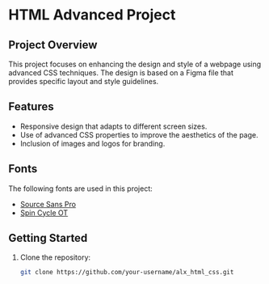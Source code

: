 # HTML Advanced Project

## Project Overview

This project focuses on enhancing the design and style of a webpage using advanced CSS techniques. The design is based on a Figma file that provides specific layout and style guidelines.

## Features

- Responsive design that adapts to different screen sizes.
- Use of advanced CSS properties to improve the aesthetics of the page.
- Inclusion of images and logos for branding.

## Fonts

The following fonts are used in this project:

- [Source Sans Pro](https://fonts.google.com/specimen/Source+Sans+Pro)
- [Spin Cycle OT](link-to-download)

## Getting Started

1. Clone the repository:
   ```bash
   git clone https://github.com/your-username/alx_html_css.git
